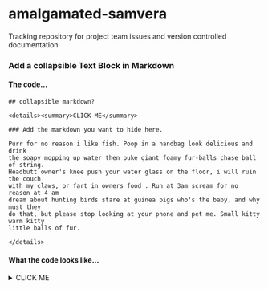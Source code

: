 # amalgamated-samvera
Tracking repository for project team issues and version controlled documentation

### Add a collapsible Text Block in Markdown

#### The code...
```
## collapsible markdown?

<details><summary>CLICK ME</summary>

### Add the markdown you want to hide here.

Purr for no reason i like fish. Poop in a handbag look delicious and drink 
the soapy mopping up water then puke giant foamy fur-balls chase ball of string. 
Headbutt owner's knee push your water glass on the floor, i will ruin the couch 
with my claws, or fart in owners food . Run at 3am scream for no reason at 4 am 
dream about hunting birds stare at guinea pigs who's the baby, and why must they 
do that, but please stop looking at your phone and pet me. Small kitty warm kitty 
little balls of fur. 

</details>
```

#### What the code looks like...

<details><summary>CLICK ME</summary>
  
### Add the markdown you want to hide here.

Purr for no reason i like fish. Poop in a handbag look delicious and drink the soapy mopping up water then puke giant foamy fur-balls chase ball of string. Headbutt owner's knee push your water glass on the floor, i will ruin the couch with my claws, or fart in owners food . Run at 3am scream for no reason at 4 am dream about hunting birds stare at guinea pigs who's the baby, and why must they do that, but please stop looking at your phone and pet me. Small kitty warm kitty little balls of fur. 

</details>
